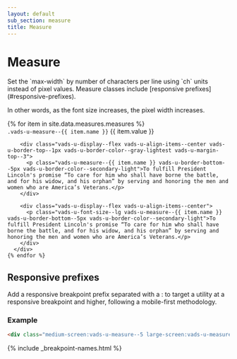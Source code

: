 ```yaml
---
layout: default
sub_section: measure
title: Measure
---
```


# Measure

<div class="va-introtext" markdown="1">
Set the `max-width` by number of characters per line using `ch` units instead of pixel values. Measure classes include [responsive prefixes](#responsive-prefixes).
</div>

In other words, as the font size increases, the pixel width increases.


<div class="site-c-showcase">
  <div class="vads-l-row">
    {% for item in site.data.measures.measures %}
      <div class="site-c-showcase__col vads-l-col--12 {% if forloop.index == 1 %}vads-u-border-top--0{% endif %}">
        <div class="vads-u-display--flex vads-u-justify-content--space-between">
          <code class="code">.vads-u-measure--{{ item.name }}</code>
          <span class="site-c-utility-value">{{ item.value }}</span>
        </div>

        <div class="vads-u-display--flex vads-u-align-items--center vads-u-border-top--1px vads-u-border-color--gray-lightest vads-u-margin-top--3">
          <p class="vads-u-measure--{{ item.name }} vads-u-border-bottom--5px vads-u-border-color--secondary-light">To fulfill President Lincoln's promise “To care for him who shall have borne the battle, and for his widow, and his orphan” by serving and honoring the men and women who are America’s Veterans.</p>
        </div>

        <div class="vads-u-display--flex vads-u-align-items--center">
          <p class="vads-u-font-size--lg vads-u-measure--{{ item.name }} vads-u-border-bottom--5px vads-u-border-color--secondary-light">To fulfill President Lincoln's promise “To care for him who shall have borne the battle, and for his widow, and his orphan” by serving and honoring the men and women who are America’s Veterans.</p>
        </div>
      </div>
    {% endfor %}
  </div>
</div>

## Responsive prefixes

Add a responsive breakpoint prefix separated with a : to target a utility at a responsive breakpoint and higher, following a mobile-first methodology.

### Example

```html
<div class="medium-screen:vads-u-measure--5 large-screen:vads-u-measure--1">
```
{% include _breakpoint-names.html %}